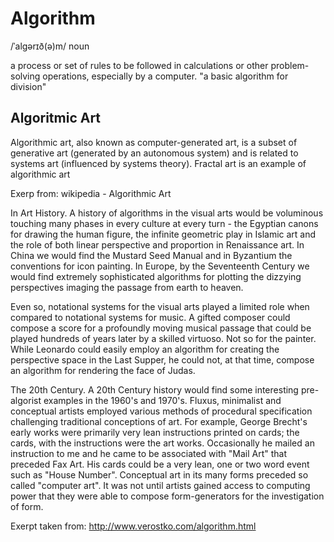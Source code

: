 # Algorithm
/ˈalɡərɪð(ə)m/
noun

a process or set of rules to be followed in calculations or other problem-solving operations, especially by a computer.
"a basic algorithm for division"

## Algoritmic Art

Algorithmic art, also known as computer-generated art, is a subset of generative art (generated by an autonomous system) and is related to systems art (influenced by systems theory). Fractal art is an example of algorithmic art

Exerp from: wikipedia - Algorithmic Art

In Art History. A history of algorithms in the visual arts would be voluminous touching many phases in every culture at every turn - the Egyptian canons for drawing the human figure,  the infinite geometric play in Islamic art and the role of both linear perspective and proportion in Renaissance art. In China we would find the Mustard Seed Manual and in Byzantium the conventions for icon painting.  In Europe, by the  Seventeenth Century we would find extremely sophisticated algorithms for plotting the dizzying perspectives  imaging the passage from earth to heaven.

Even so, notational systems for the visual arts played a limited role when compared to notational systems for music.  A gifted composer could compose  a score for a profoundly moving musical passage that could be played hundreds of years later by a skilled virtuoso. Not so for the painter. While Leonardo could easily employ an algorithm for creating the perspective space in the Last Supper, he could not, at that time, compose an algorithm for rendering the face of Judas. 

The 20th Century.  A 20th Century  history  would find some interesting pre-algorist examples in the 1960's and 1970's.  Fluxus, minimalist and conceptual artists employed various methods of procedural specification challenging traditional conceptions of art.  For example, George Brecht's  early  works were primarily very lean instructions printed on cards; the cards, with the instructions were  the art works.  Occasionally he  mailed an instruction to me and he came to be  associated with "Mail Art" that preceded Fax Art.   His cards could be a very lean,  one or two word event  such as "House Number".   Conceptual art in  its many forms preceded so called "computer art". It was not until artists gained access to computing power that they were able to compose form-generators for the investigation of form. 

Exerpt taken from: http://www.verostko.com/algorithm.html

